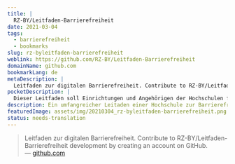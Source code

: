 ```yaml
---
title: |
  RZ-BY/Leitfaden-Barrierefreiheit
date: 2021-03-04
tags:
  - barrierefreiheit
  - bookmarks
slug: rz-byleitfaden-barrierefreiheit
weblink: https://github.com/RZ-BY/Leitfaden-Barrierefreiheit
domainName: github.com
bookmarkLang: de
metaDescription: |
  Leitfaden zur digitalen Barrierefreiheit. Contribute to RZ-BY/Leitfaden-Barrierefreiheit development by creating an account on GitHub.
pocketDescription: |
  Dieser Leitfaden soll Einrichtungen und Angehörigen der Hochschulen für Angewandte Wissenschaft in Bayern eine Handreichung bei der Umsetzung der Barrierefreiheit in der IT (Webangebote und Dokumente) geben. Der Leitfaden wird im GitHub-Projekt Leitfaden-Barrierefreiheit gepflegt.
description: Ein umfangreicher Leitaden einer Hochschule zur Barrierefreiheit. Dieser ist öffentlich auf Github geteilt.
featuredImage: assets/img/20210304_rz-byleitfaden-barrierefreiheit.png
status: needs-translation
---
```

<blockquote>Leitfaden zur digitalen Barrierefreiheit. Contribute to RZ-BY/Leitfaden-Barrierefreiheit development by creating an account on GitHub.
<footer>— <a href="https://github.com/RZ-BY/Leitfaden-Barrierefreiheit">github.com</a></footer></blockquote>
